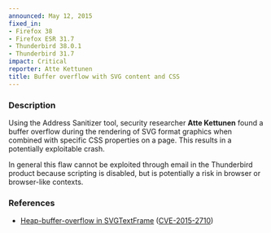 ```yaml
---
announced: May 12, 2015
fixed_in:
- Firefox 38
- Firefox ESR 31.7
- Thunderbird 38.0.1
- Thunderbird 31.7
impact: Critical
reporter: Atte Kettunen
title: Buffer overflow with SVG content and CSS
---
```


<h3>Description</h3>

<p>Using the Address Sanitizer tool, security researcher <strong>Atte
Kettunen</strong> found a buffer overflow during the rendering of SVG format
graphics when combined with specific CSS properties on a page. This results in a
potentially exploitable crash.
</p>

<p class="note">In general this flaw cannot be exploited through email in the
Thunderbird product because scripting is disabled, but is potentially a risk in
browser or browser-like contexts.</p>

<h3>References</h3>

<ul>
  <li><a href="https://bugzilla.mozilla.org/show_bug.cgi?id=1149542">
       Heap-buffer-overflow in SVGTextFrame</a>
(<a href="http://cve.mitre.org/cgi-bin/cvename.cgi?name=CVE-2015-2710"
class="ex-ref">CVE-2015-2710</a>)</li>
</ul>



